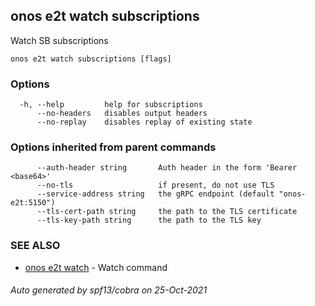 ## onos e2t watch subscriptions

Watch SB subscriptions

```
onos e2t watch subscriptions [flags]
```

### Options

```
  -h, --help         help for subscriptions
      --no-headers   disables output headers
      --no-replay    disables replay of existing state
```

### Options inherited from parent commands

```
      --auth-header string       Auth header in the form 'Bearer <base64>'
      --no-tls                   if present, do not use TLS
      --service-address string   the gRPC endpoint (default "onos-e2t:5150")
      --tls-cert-path string     the path to the TLS certificate
      --tls-key-path string      the path to the TLS key
```

### SEE ALSO

* [onos e2t watch](onos_e2t_watch.md)	 - Watch command

###### Auto generated by spf13/cobra on 25-Oct-2021
